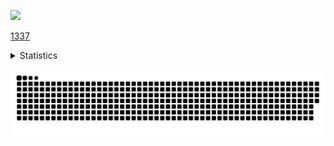 <p align="left">
  <img src="https://komarev.com/ghpvc/?username=RadonCoding&label=Visitor%20count&style=for-the-badge&color=FA6B94"/>
</p>

[1337](https://radoncoding.github.io/)

<details>
  <summary>Statistics</summary>
  <a href="https://github.com/anuraghazra/github-readme-stats">
  <img align="center" src="https://github-readme-stats.vercel.app/api/pin/?username=anuraghazra&repo=github-readme-stats" />
</a>
<a href="https://github.com/anuraghazra/convoychat">
  <img align="center" src="https://github-readme-stats.vercel.app/api/pin/?username=anuraghazra&repo=convoychat" />
</a>
    <img src="https://github-readme-stats.vercel.app/api?username=RadonCoding&hide_border=true&show_icons=true&include_all_commits=true&show_icons=true&theme=dracula" />
    <img src="https://github-readme-stats.vercel.app/api/top-langs/?username=RadonCoding&hide_border=true&layout=compact&show_icons=true&theme=dracula" />
</details>

![](https://raw.githubusercontent.com/RadonCoding/RadonCoding/output/github-contribution-grid-snake-dark.svg#gh-dark-mode-only)
